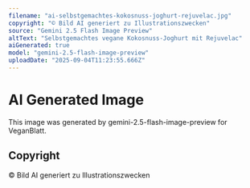```yaml
---
filename: "ai-selbstgemachtes-kokosnuss-joghurt-rejuvelac.jpg"
copyright: "© Bild AI generiert zu Illustrationszwecken"
source: "Gemini 2.5 Flash Image Preview"
altText: "Selbstgemachtes vegane Kokosnuss-Joghurt mit Rejuvelac"
aiGenerated: true
model: "gemini-2.5-flash-image-preview"
uploadDate: "2025-09-04T11:23:55.666Z"
---
```


# AI Generated Image

This image was generated by gemini-2.5-flash-image-preview for VeganBlatt.

## Copyright
© Bild AI generiert zu Illustrationszwecken
